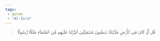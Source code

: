```yaml
---
tags: 
 - quran 
 - "Al-Isra"
---
```


> قُل لَّوۡ كَانَ فِي ٱلۡأَرۡضِ مَلَـٰٓئِكَةٞ يَمۡشُونَ مُطۡمَئِنِّينَ لَنَزَّلۡنَا عَلَيۡهِم مِّنَ ٱلسَّمَآءِ مَلَكٗا رَّسُولٗا
